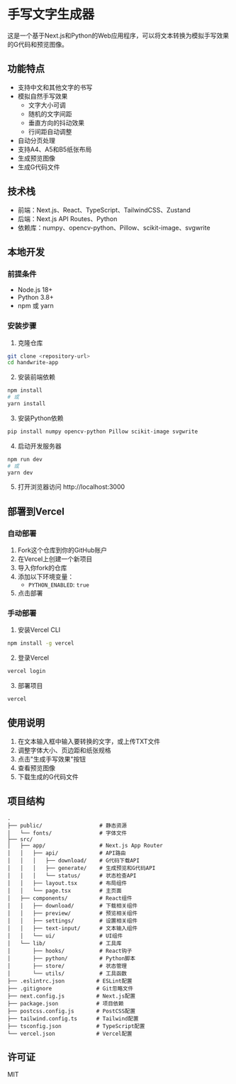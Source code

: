 # 手写文字生成器

这是一个基于Next.js和Python的Web应用程序，可以将文本转换为模拟手写效果的G代码和预览图像。

## 功能特点

- 支持中文和其他文字的书写
- 模拟自然手写效果
  - 文字大小可调
  - 随机的文字间距
  - 垂直方向的抖动效果
  - 行间距自动调整
- 自动分页处理
- 支持A4、A5和B5纸张布局
- 生成预览图像
- 生成G代码文件

## 技术栈

- 前端：Next.js、React、TypeScript、TailwindCSS、Zustand
- 后端：Next.js API Routes、Python
- 依赖库：numpy、opencv-python、Pillow、scikit-image、svgwrite

## 本地开发

### 前提条件

- Node.js 18+
- Python 3.8+
- npm 或 yarn

### 安装步骤

1. 克隆仓库

```bash
git clone <repository-url>
cd handwrite-app
```

2. 安装前端依赖

```bash
npm install
# 或
yarn install
```

3. 安装Python依赖

```bash
pip install numpy opencv-python Pillow scikit-image svgwrite
```

4. 启动开发服务器

```bash
npm run dev
# 或
yarn dev
```

5. 打开浏览器访问 http://localhost:3000

## 部署到Vercel

### 自动部署

1. Fork这个仓库到你的GitHub账户
2. 在Vercel上创建一个新项目
3. 导入你fork的仓库
4. 添加以下环境变量：
   - `PYTHON_ENABLED`: `true`
5. 点击部署

### 手动部署

1. 安装Vercel CLI

```bash
npm install -g vercel
```

2. 登录Vercel

```bash
vercel login
```

3. 部署项目

```bash
vercel
```

## 使用说明

1. 在文本输入框中输入要转换的文字，或上传TXT文件
2. 调整字体大小、页边距和纸张规格
3. 点击"生成手写效果"按钮
4. 查看预览图像
5. 下载生成的G代码文件

## 项目结构

```
.
├── public/                  # 静态资源
│   └── fonts/               # 字体文件
├── src/
│   ├── app/                 # Next.js App Router
│   │   ├── api/             # API路由
│   │   │   ├── download/    # G代码下载API
│   │   │   ├── generate/    # 生成预览和G代码API
│   │   │   └── status/      # 状态检查API
│   │   ├── layout.tsx       # 布局组件
│   │   └── page.tsx         # 主页面
│   ├── components/          # React组件
│   │   ├── download/        # 下载相关组件
│   │   ├── preview/         # 预览相关组件
│   │   ├── settings/        # 设置相关组件
│   │   ├── text-input/      # 文本输入组件
│   │   └── ui/              # UI组件
│   └── lib/                 # 工具库
│       ├── hooks/           # React钩子
│       ├── python/          # Python脚本
│       ├── store/           # 状态管理
│       └── utils/           # 工具函数
├── .eslintrc.json          # ESLint配置
├── .gitignore              # Git忽略文件
├── next.config.js          # Next.js配置
├── package.json            # 项目依赖
├── postcss.config.js       # PostCSS配置
├── tailwind.config.ts      # Tailwind配置
├── tsconfig.json           # TypeScript配置
└── vercel.json             # Vercel配置
```

## 许可证

MIT
